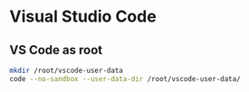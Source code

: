 # Visual Studio Code

## VS Code as root

```bash
mkdir /root/vscode-user-data
code --no-sandbox --user-data-dir /root/vscode-user-data/
```
